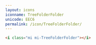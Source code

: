 ```yaml
---
layout: icons
iconname: TreeFolderFolder
unicode: EEC6
permalink: /icon/TreeFolderFolder/
---
```


``` html
<i class="mi mi-TreeFolderFolder"></i>
```
